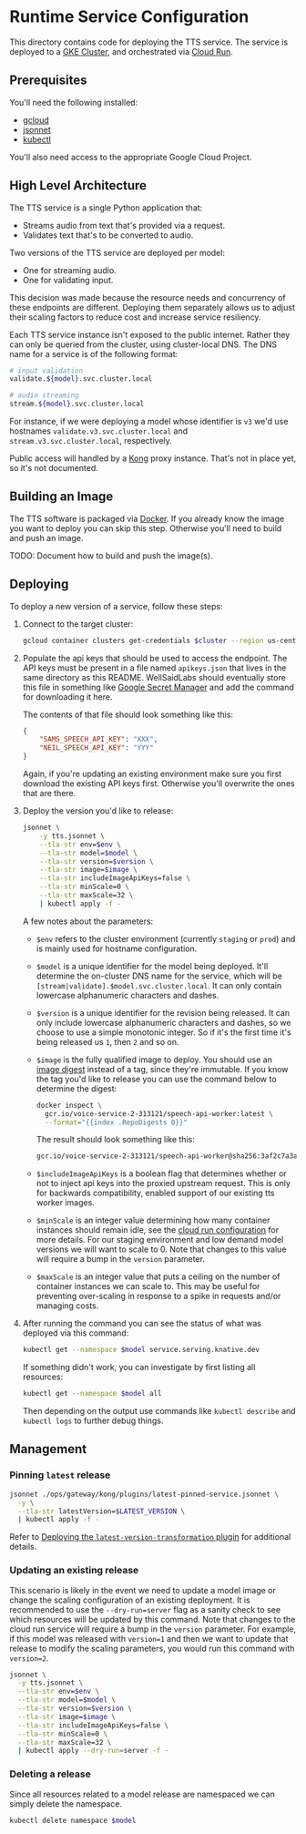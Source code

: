 # Runtime Service Configuration

This directory contains code for deploying the TTS service. The service is
deployed to a [GKE Cluster](https://cloud.google.com/kubernetes-engine),
and orchestrated via [Cloud Run](https://cloud.google.com/run).

## Prerequisites

You'll need the following installed:

- [gcloud](https://cloud.google.com/sdk/docs/quickstart)
- [jsonnet](https://github.com/google/jsonnet#packages)
- [kubectl](https://kubernetes.io/docs/tasks/tools/)

You'll also need access to the appropriate Google Cloud Project.

## High Level Architecture

The TTS service is a single Python application that:

- Streams audio from text that's provided via a request.
- Validates text that's to be converted to audio.

Two versions of the TTS service are deployed per model:

- One for streaming audio.
- One for validating input.

This decision was made because the resource needs and concurrency of these
endpoints are different. Deploying them separately allows us to adjust
their scaling factors to reduce cost and increase service resiliency.

Each TTS service instance isn't exposed to the public internet. Rather they
can only be queried from the cluster, using cluster-local DNS. The
DNS name for a service is of the following format:

```bash
# input validation
validate.${model}.svc.cluster.local

# audio streaming
stream.${model}.svc.cluster.local
```

For instance, if we were deploying a model whose identifier is `v3` we'd use
hostnames `validate.v3.svc.cluster.local` and `stream.v3.svc.cluster.local`,
respectively.

Public access will handled by a [Kong](https://konghq.com/) proxy instance.
That's not in place yet, so it's not documented.

## Building an Image

The TTS software is packaged via [Docker](https://docker.com). If
you already know the image you want to deploy you can skip this step.
Otherwise you'll need to build and push an image.

TODO: Document how to build and push the image(s).

## Deploying

To deploy a new version of a service, follow these steps:

1. Connect to the target cluster:

    ```bash
    gcloud container clusters get-credentials $cluster --region us-central1
    ```

1. Populate the api keys that should be used to access the endpoint.
   The API keys must be present in a file named `apikeys.json` that lives
   in the same directory as this README. WellSaidLabs should eventually store
   this file in something like [Google Secret Manager](https://cloud.google.com/secret-manager)
   and add the command for downloading it here.

   The contents of that file should look something like this:

    ```json
    {
        "SAMS_SPEECH_API_KEY": "XXX",
        "NEIL_SPEECH_API_KEY": "YYY"
    }
    ```

    Again, if you're updating an existing environment make sure you first download the
    existing API keys first. Otherwise you'll overwrite the ones that are there.

1. Deploy the version you'd like to release:

    ```bash
    jsonnet \
        -y tts.jsonnet \
        --tla-str env=$env \
        --tla-str model=$model \
        --tla-str version=$version \
        --tla-str image=$image \
        --tla-str includeImageApiKeys=false \
        --tla-str minScale=0 \
        --tla-str maxScale=32 \
        | kubectl apply -f -
    ```

    A few notes about the parameters:

    - `$env` refers to the cluster environment (currently `staging` or `prod`)
      and is mainly used for hostname configuration.

    - `$model` is a unique identifier for the model being deployed. It'll
      determine the on-cluster DNS name for the service, which will be
      `[stream|validate].$model.svc.cluster.local`. It can only contain
      lowercase alphanumeric characters and dashes.

    - `$version` is a unique identifier for the revision being released.
      It can only include lowercase alphanumeric characters and dashes,
      so we choose to use a simple monotonic integer. So if it's the first
      time it's being released us `1`, then `2` and so on.

    - `$image` is the fully qualified image to deploy. You should use an
      [image digest](https://cloud.google.com/architecture/using-container-images)
      instead of a tag, since they're immutable. If you know the tag you'd
      like to release you can use the command below to determine the
      digest:

      ```bash
      docker inspect \
        gcr.io/voice-service-2-313121/speech-api-worker:latest \
        --format="{{index .RepoDigests 0}}"
      ```

      The result should look something like this:

      ```bash
      gcr.io/voice-service-2-313121/speech-api-worker@sha256:3af2c7a3a88806e0ff5e5c0659ab6a97c42eba7f6e5d61e33dbc9244163e17d3
      ```

    - `$includeImageApiKeys` is a boolean flag that determines whether or not to
      inject api keys into the proxied upstream request. This is only for backwards
      compatibility, enabled support of our existing tts worker images.

    - `$minScale` is an integer value determining how many container instances
      should remain idle, see the [cloud run configuration](https://cloud.google.com/run/docs/configuring/min-instances) for more details. For our staging environment and low demand model versions we will want to scale to 0. Note that changes to this value will require a bump in the `version` parameter.

    - `$maxScale` is an integer value that puts a ceiling on the number of container
      instances we can scale to. This may be useful for preventing over-scaling in
      response to a spike in requests and/or managing costs.

1. After running the command you can see the status of what was deployed via
   this command:

    ```bash
    kubectl get --namespace $model service.serving.knative.dev
    ```

    If something didn't work, you can investigate by first listing all
    resources:

    ```bash
    kubectl get --namespace $model all
    ```

    Then depending on the output use commands like `kubectl describe`
    and `kubectl logs` to further debug things.


## Management

### Pinning `latest` release

```bash
jsonnet ./ops/gateway/kong/plugins/latest-pinned-service.jsonnet \
  -y \
  --tla-str latestVersion=$LATEST_VERSION \
  | kubectl apply -f -
```

Refer to [Deploying the `latest-version-transformation` plugin](../gateway/README.md)
for additional details.

### Updating an existing release

This scenario is likely in the event we need to update a model image or change
the scaling configuration of an existing deployment. It is recommended to use
the `--dry-run=server` flag as a sanity check to see which resources will be
updated by this command. Note that changes to the cloud run service will require
a bump in the `version` parameter. For example, if this model was released with
`version=1` and then we want to update that release to modify the scaling
parameters, you would run this command with `version=2`.

```bash
jsonnet \
  -y tts.jsonnet \
  --tla-str env=$env \
  --tla-str model=$model \
  --tla-str version=$version \
  --tla-str image=$image \
  --tla-str includeImageApiKeys=false \
  --tla-str minScale=0 \
  --tla-str maxScale=32 \
  | kubectl apply --dry-run=server -f -
```

### Deleting a release

Since all resources related to a model release are namespaced we can simply
delete the namespace.

```bash
kubectl delete namespace $model
```

